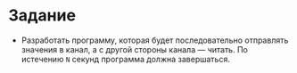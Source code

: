 # Задание

- Разработать программу, которая будет последовательно отправлять значения в канал, а с другой стороны канала — читать. 
По истечению `N` секунд программа должна завершаться.